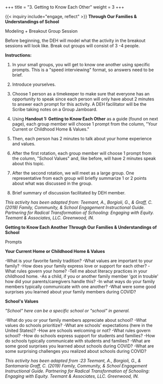 +++
title = "3. Getting to Know Each Other"
weight = 3
+++

{{< inquiry include="engage, reflect" >}}
**Through Our Families & Understandings of School**

Modeling + Breakout Group Session

Before beginning, the DEH will model what the activity in the breakout sessions will look like. Break out groups will consist of 3 -4 people.

**Instructions:**

1. In your small groups, you will get to know one another using specific prompts. This is a "speed interviewing" format, so answers need to be brief.

2. Introduce yourselves.

3. Choose 1 person as a timekeeper to make sure that everyone has an opportunity to speak since each person will only have about 2 minutes to answer each prompt for this activity. A DEH facilitator will be the Scribe taking notes on a Group Jamboard.

4. Using **Handout 1: Getting to Know Each Other** as a guide (found on next page), each group member will choose 1 prompt from the column, "Your Current or Childhood Home & Values."

5. Then, each person has 2 minutes to talk about your home experience and values.

6. After the first rotation, each group member will choose 1 prompt from the column, "School Values" and, like before, will have 2 minutes speak about this topic.

7. After the second rotation, we will meet as a large group. One representative from each group will briefly summarize 1 or 2 points about what was discussed in the group.

8. Brief summary of discussion facilitated by DEH member.


*This activity has been adapted from: Teemant, A., Borgioli, G., & Graff, C. (2019) Family, Community, & School Engagement Instructional Guide. Partnering for Radical Transformation of Schooling: Engaging with Equity. Teemant & Associates, LLC. Greenwood, IN.*

**Getting to Know Each Another Through Our Families & Understandings of School**

Prompts


**Your Current Home or Childhood Home & Values**


-What is your favorite family tradition?
-What values are important to your family?
-How does your family express love or support for each other?
-What rules govern your home?
-Tell me about literacy practices in your childhood home.
-As a child, if you or another family member 'got in trouble' how did your parents/caregivers handle this?
-In what ways do your family members typically communicate with one another?
-What were some good surprises you learned about your family members during COVID?

**School's Values**

*"School" here can be a specific school or "school" in general.*

-What do you or your family members appreciate about school?
-What values do schools prioritize?
-What are schools' expectations (here in the United States)?
-How are schools welcoming or not?
-What rules govern school?
-How do schools express support for students and families?
-How do schools typically communicate with students and families?
-What are some good surprises you learned about schools during COVID?
-What are some surprising challenges you realized about schools during COVID?

*This activity has been adapted from :23 Teemant, A., Borgioli, G., & Santamaría Graff, C. (2019) Family, Community, & School Engagement Instructional Guide. Partnering for Radical Transformation of Schooling: Engaging with Equity. Teemant & Associates, LLC. Greenwood, IN.*

